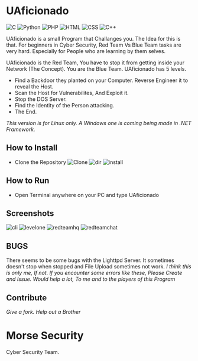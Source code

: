 # UAficionado
![C](https://img.shields.io/badge/C-%7B%7D-lightgrey.svg)
![Python](https://img.shields.io/badge/Python-3.6-yelow.svg)
![PHP](https://img.shields.io/badge/PHP----blueviolet.svg)
![HTML](https://img.shields.io/badge/HTML----important.svg)
![CSS](https://img.shields.io/badge/CSS----blue.svg)
![C++](https://img.shields.io/badge/C%2B%2B----pink.svg)

UAficionado is a small Program that Challanges you. 
The Idea for this is that. For beginners in Cyber Security, Red Team Vs Blue Team tasks are very hard. Especially for People who are learning by them selves.

UAficionado is the Red Team, You have to stop it from getting inside your Network (The Concept). You are the Blue Team.
UAficionado has 5 levels.
* Find a Backdoor they planted on your Computer. Reverse Engineer it to reveal the Host. 
* Scan the Host for Vulnerabilites, And Exploit it.
* Stop the DOS Server.
* Find the Identity of the Person attacking. 
* The End.

_This version is for Linux only. A Windows one is coming being made in .NET Framework._

## How to Install
* Clone the Repository
![Clone](https://i.imgur.com/TfmOghb.png)
![dir](https://i.imgur.com/z1u4Aeq.png)
![install](https://i.imgur.com/kPv89Nw.png)

## How to Run
* Open Terminal anywhere on your PC and type UAficionado

## Screenshots
![cli](https://i.imgur.com/jbprqDv.png)
![levelone](https://i.imgur.com/4p1UCVj.png)
![redteamhq](https://i.imgur.com/pDZC38L.png)
![redteamchat](https://i.imgur.com/SwElZyF.png)
## BUGS
There seems to be some bugs with the Lighttpd Server. It sometimes doesn't stop when stopped and File Upload sometimes not work.
_I think this is only me, If not. If you encounter some errors like these, Please Create and Issue. Would help a lot, To me and to the players of this Program_

## Contribute
_Give a fork. Help out a Brother_

# Morse Security
Cyber Security Team.
